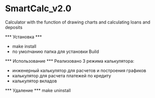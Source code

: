 # SmartCalc_v2.0
Calculator with the function of drawing charts and calculating loans and deposits

*** Установка *** 

 - make install
 - по умолчанию папка для установки Build
 
*** Использование ***
Реализовано 3 режима калькулятора:
 - инженерный калькулятор для расчетов и построения графиков
 - калькулятор для расчета платежей по кредиту
 - калькулятор вкладов

*** Удаление ***
make uninstall
